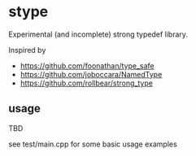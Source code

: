 # stype

Experimental (and incomplete) strong typedef library.

Inspired by
* https://github.com/foonathan/type_safe
* https://github.com/joboccara/NamedType
* https://github.com/rollbear/strong_type

## usage

TBD

see test/main.cpp for some basic usage examples
